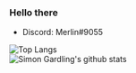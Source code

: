 ### Hello there

- Discord: Merlin#9055

![Top Langs](https://github-readme-stats.vercel.app/api/top-langs/?username=merlinlcb&langs_count=10&layout=compact&theme=dracula)
<br>
![Simon Gardling's github stats](https://github-readme-stats.vercel.app/api?username=merlinlcb&show_icons=true&theme=dracula)

